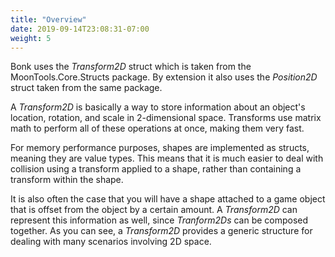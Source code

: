 ```yaml
---
title: "Overview"
date: 2019-09-14T23:08:31-07:00
weight: 5
---
```


Bonk uses the *Transform2D* struct which is taken from the MoonTools.Core.Structs package. By extension it also uses the *Position2D* struct taken from the same package.

A *Transform2D* is basically a way to store information about an object's location, rotation, and scale in 2-dimensional space. Transforms use matrix math to perform all of these operations at once, making them very fast.

For memory performance purposes, shapes are implemented as structs, meaning they are value types. This means that it is much easier to deal with collision using a transform applied to a shape, rather than containing a transform within the shape. 

It is also often the case that you will have a shape attached to a game object that is offset from the object by a certain amount. A *Transform2D* can represent this information as well, since *Tranform2Ds* can be composed together. As you can see, a *Transform2D* provides a generic structure for dealing with many scenarios involving 2D space.

